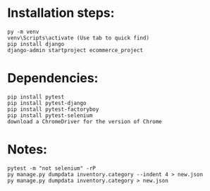 # Installation steps:

    py -m venv
    venv\Scripts\activate (Use tab to quick find)
    pip install django
    django-admin startproject ecommerce_project

# Dependencies:

    pip install pytest
    pip install pytest-django
    pip install pytest-factoryboy
    pip install pytest-selenium
    download a ChromeDriver for the version of Chrome

# Notes:

    pytest -m "not selenium" -rP
    py manage.py dumpdata inventory.category --indent 4 > new.json
    py manage.py dumpdata inventory.category > new.json
